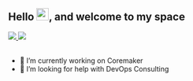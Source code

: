 <h2> Hello <img src="https://media.giphy.com/media/hvRJCLFzcasrR4ia7z/giphy.gif" width="25px">, and welcome to my space</h2>
<a href= "www.linkedin.com/in/mihnea-staub-403428b/">
  <img src="https://img.shields.io/badge/-LinkedIn-0077B5?style=flat&logo=Linkedin&logoColor=white"/>
</a>
<a href= "mailto:mihnea.staub@gmail.com">
  <img src="https://img.shields.io/badge/-Gmail-c14438?style=flat&logo=Gmail&logoColor=white"/>
</a>
<br>
<br>

- 🔭 I’m currently working on Coremaker
- 🤔 I’m looking for help with DevOps Consulting
